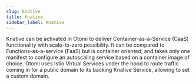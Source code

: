 ```yaml
---
slug: knative
title: Knative
sidebar_label: Knative
---
```


Knative can be activated in Otomi to deliver Container-as-a-Service (CaaS) functionality with scale-to-zero possibility. It can be compared to Functions-as-a-service (FaaS) but is container oriented, and takes only one manifest to configure an autoscaling service based on a container image of choice. Otomi uses Istio Virtual Services under the hood to route traffic coming in for a public domain to its backing Knative Service, allowing to set a custom domain.